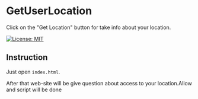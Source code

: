 # GetUserLocation
Click on the "Get Location" button for take info about your location.

[![License: MIT](https://img.shields.io/badge/License-MIT-yellow.svg)](https://opensource.org/licenses/MIT)

## Instruction 

Just open `index.html`. 

After that web-site will be give question about access to your location.Allow and script will be done
